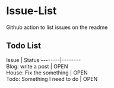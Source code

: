 # Issue-List
Github action to list issues on the readme


## Todo List

Issue   | Status
--------|-------- <br> Blog: write a post | OPEN <br> House: Fix the something | OPEN <br> Todo: Something I need to do | OPEN
